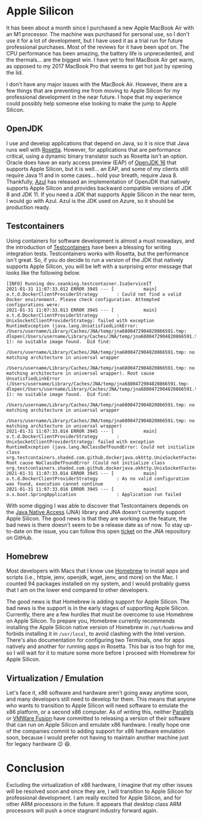 # Apple Silicon

It has been about a month since I purchased a new Apple MacBook Air with an M1 processor. The machine was purchased for personal use, so I don't use it for a lot of development, but I have used it as a trial run for future professional purchases. Most of the reviews for it have been spot on. The CPU performance has been amazing, the battery life is unprecedented, and the thermals... are the biggest win. I have yet to feel MacBook Air get warm, as opposed to my 2017 MacBook Pro that seems to get hot just by opening the lid. 

I don't have any major issues with the MacBook Air. However, there are a few things that are preventing me from moving to Apple Silicon for my professional development in the near future. I hope that my experience could possibly help someone else looking to make the jump to Apple Silicon. 


## OpenJDK

I use and develop applications that depend on Java, so it is nice that Java runs well with [Rosetta](https://developer.apple.com/documentation/apple_silicon/about_the_rosetta_translation_environment). However, for applications that are performance critical, using a dynamic binary translator such as Rosetta isn't an option. Oracle does have an early access preview (EAP) of [OpenJDK 16](https://github.com/microsoft/openjdk-aarch64/releases/tag/16-ea%2B10-macos) that supports Apple Silicon, but it is well... an EAP, and some of my clients still require Java 11 and in some cases... hold your breath, require Java 8. Thankfully, [Azul](https://www.azul.com/downloads/zulu-community/?package=jdk) has released an implementation of OpenJDK that natively supports Apple Silicon and provides backward compatible versions of JDK 8 and JDK 11. If you need a JDK that supports Apple Silicon in the near term, I would go with Azul. Azul is the JDK used on Azure, so it should be production ready.

## Testcontainers


Using containers for software development is almost a must nowadays, and the introduction of [Testcontainers](https://www.testcontainers.org) have been a blessing for writing integration tests. Testcontainers works with Rosetta, but the performance isn't great. So, if you do decide to run a version of the JDK that natively supports Apple Silicon, you will be left with a surprising error message that looks like the following below.


```console
[INFO] Running dev.seanking.testcontainer.IsaServiceIT
2021-01-31 11:07:33.012 ERROR 3945 --- [           main] o.t.d.DockerClientProviderStrategy       : Could not find a valid Docker environment. Please check configuration. Attempted configurations were:
2021-01-31 11:07:33.013 ERROR 3945 --- [           main] o.t.d.DockerClientProviderStrategy       :     UnixSocketClientProviderStrategy: failed with exception RuntimeException (java.lang.UnsatisfiedLinkError: /Users/username/Library/Caches/JNA/temp/jna6800472904820866591.tmp: dlopen(/Users/username/Library/Caches/JNA/temp/jna6800472904820866591.tmp, 1): no suitable image found.  Did find:
	/Users/username/Library/Caches/JNA/temp/jna6800472904820866591.tmp: no matching architecture in universal wrapper
	/Users/username/Library/Caches/JNA/temp/jna6800472904820866591.tmp: no matching architecture in universal wrapper). Root cause UnsatisfiedLinkError (/Users/username/Library/Caches/JNA/temp/jna6800472904820866591.tmp: dlopen(/Users/username/Library/Caches/JNA/temp/jna6800472904820866591.tmp, 1): no suitable image found.  Did find:
	/Users/username/Library/Caches/JNA/temp/jna6800472904820866591.tmp: no matching architecture in universal wrapper
	/Users/username/Library/Caches/JNA/temp/jna6800472904820866591.tmp: no matching architecture in universal wrapper)
2021-01-31 11:07:33.014 ERROR 3945 --- [           main] o.t.d.DockerClientProviderStrategy       :     UnixSocketClientProviderStrategy: failed with exception RuntimeException (java.lang.NoClassDefFoundError: Could not initialize class org.testcontainers.shaded.com.github.dockerjava.okhttp.UnixSocketFactory$1). Root cause NoClassDefFoundError (Could not initialize class org.testcontainers.shaded.com.github.dockerjava.okhttp.UnixSocketFactory$1)
2021-01-31 11:07:33.014 ERROR 3945 --- [           main] o.t.d.DockerClientProviderStrategy       : As no valid configuration was found, execution cannot continue
2021-01-31 11:07:33.016 ERROR 3945 --- [           main] o.s.boot.SpringApplication               : Application run failed
```

With some digging I was able to discover that Testcontainers depends on the [Java Native Access](https://github.com/java-native-access/jna) (JNA) library and JNA doesn't currently support Apple Silicon. The good news is that they are working on the feature, the bad news is there doesn't seem to be a release date as of now. To stay up-to-date on the issue, you can follow this open [ticket](https://github.com/java-native-access/jna/pull/1238) on the JNA repository on GitHub.

## Homebrew

Most developers with Macs that I know use [Homebrew](https://brew.sh) to install apps and scripts (i.e., httpie, jenv, openjdk, wget, jenv, and more) on the Mac. I counted 94 packages installed on my system, and I would probably guess that I am on the lower end compared to other developers. 

The good news is that Homebrew is adding support for Apple Silicon. The bad news is the support is in the early stages of supporting Apple Silicon. Currently, there are a few hurdles that must be overcome to use Homebrew on Apple Silicon. To prepare you, Homebrew currently recommends installing the Apple Silicon native version of Homebrew in `/opt/hombrew` and forbids installing it in `/usr/local`, to avoid clashing with the Intel version. There's also documentation for configuring two Terminals, one for apps natively and another for running apps in Rosetta. This bar is too high for me, so I will wait for it to mature some more before I proceed with Homebrew for Apple Silicon.   

## Virtualization / Emulation

Let's face it, x86 software and hardware aren't going away anytime soon, and many developers still need to develop for them. This means that anyone who wants to transition to Apple Silicon will need software to emulate the x86 platform, or a second x86 computer. As of writing this, neither [Parallels](https://www.parallels.com) or [VMWare Fusion](https://www.vmware.com/products/fusion.html) have committed to releasing a version of their software that can run on Apple Silicon and emulate x86 hardware. I really hope one of the companies commit to adding support for x86 hardware emulation soon, because I would prefer not having to maintain another machine just for legacy hardware :wink: :laughing:. 

# Conclusion

Excluding the virtualization of x86 hardware, I imagine that my other issues will be resolved soon and once they are, I will transition to Apple Silicon for professional development. I am really excited for Apple Silicon, and for other ARM processors in the future. It appears that desktop class ARM processors will push a once stagnant industry forward again.  
